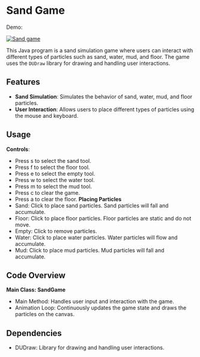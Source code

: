 # Sand Game

Demo:

[![Sand game](https://img.youtube.com/vi/g1kRQylgCfY/0.jpg)](https://www.youtube.com/watch?v=g1kRQylgCfY)

This Java program is a sand simulation game where users can interact with different types of particles such as sand, water, mud, and floor. The game uses the `DUDraw` library for drawing and handling user interactions.

## Features

- **Sand Simulation**: Simulates the behavior of sand, water, mud, and floor particles.
- **User Interaction**: Allows users to place different types of particles using the mouse and keyboard.

## Usage

**Controls**:
- Press s to select the sand tool.
- Press f to select the floor tool.
- Press e to select the empty tool.
- Press w to select the water tool.
- Press m to select the mud tool.
- Press c to clear the game.
- Press a to clear the floor.
**Placing Particles**
- Sand: Click to place sand particles. Sand particles will fall and accumulate.
- Floor: Click to place floor particles. Floor particles are static and do not move.
- Empty: Click to remove particles.
- Water: Click to place water particles. Water particles will flow and accumulate.
- Mud: Click to place mud particles. Mud particles will fall and accumulate.
## Code Overview
**Main Class: SandGame**
- Main Method: Handles user input and interaction with the game.
- Animation Loop: Continuously updates the game state and draws the particles on the canvas.
## Dependencies
- DUDraw: Library for drawing and handling user interactions.
